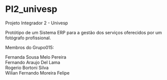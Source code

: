 # PI2_univesp

Projeto Integrador 2 - Univesp

Protótipo de um Sistema ERP para a gestão dos serviços oferecidos por um fotógrafo profissional.

Membros do Grupo015:

Fernanda Sousa Melo Pereira  
Fernando Araujo Del Lama  
Rogerio Bortoni Silva  
Wilian Fernando Moreira Felipe
